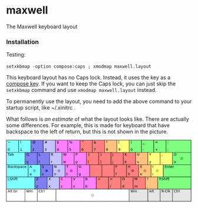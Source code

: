 maxwell
=======

The Maxwell keyboard layout


### Installation

Testing:

`setxkbmap -option compose:caps ; xmodmap maxwell.layout`

This keyboard layout has no Caps lock. Instead, it uses the key as a [compose key](http://en.wikipedia.org/wiki/Compose_key). If you want to keep the Caps lock, you can just skip the `setxkbmap` command and use `xmodmap maxwell.layout` instead.

To permanently use the layout, you need to add the above command to your startup script, like ~/.xinitrc .

What follows is *an estimate* of what the layout looks like. There are actually some differences. For example, this is made for keyboard that have backspace to the left of return, but this is not shown in the picture.

![preview](preview.bmp)
